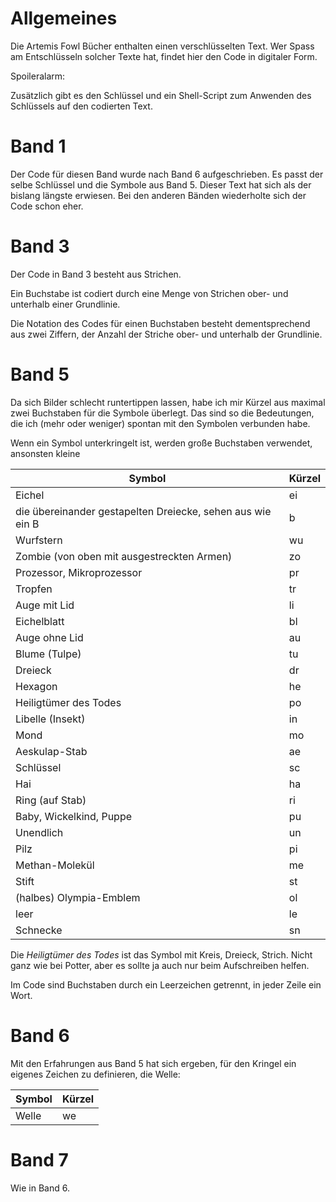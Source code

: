 # Allgemeines

Die Artemis Fowl Bücher enthalten einen verschlüsselten Text.
Wer Spass am Entschlüsseln solcher Texte hat, findet hier
den Code in digitaler Form.

Spoileralarm:

Zusätzlich gibt es den Schlüssel und ein Shell-Script zum
Anwenden des Schlüssels auf den codierten Text.

# Band 1

Der Code für diesen Band wurde nach Band 6 aufgeschrieben.
Es passt der selbe Schlüssel und die Symbole aus Band 5.
Dieser Text hat sich als der bislang längste erwiesen. Bei den anderen
Bänden wiederholte sich der Code schon eher.

# Band 3

Der Code in Band 3 besteht aus Strichen.

Ein Buchstabe ist codiert durch eine Menge von Strichen ober- und unterhalb einer Grundlinie.

Die Notation des Codes für einen Buchstaben besteht dementsprechend aus zwei Ziffern,
der Anzahl der Striche ober- und unterhalb der Grundlinie.

# Band 5

Da sich Bilder schlecht runtertippen lassen, habe ich mir Kürzel
aus maximal zwei Buchstaben für die Symbole überlegt.
Das sind so die Bedeutungen, die ich (mehr oder weniger) spontan mit
den Symbolen verbunden habe.

Wenn ein Symbol unterkringelt ist, werden große Buchstaben verwendet,
ansonsten kleine

| Symbol | Kürzel |
| ------ | ------ |
| Eichel | ei |
| die übereinander gestapelten Dreiecke, sehen aus wie ein B | b |
| Wurfstern | wu |
| Zombie (von oben mit ausgestreckten Armen) | zo |
| Prozessor, Mikroprozessor | pr |
| Tropfen | tr |
| Auge mit Lid | li |
| Eichelblatt | bl |
| Auge ohne Lid | au |
| Blume (Tulpe) | tu |
| Dreieck | dr |
| Hexagon | he |
| Heiligtümer des Todes | po |
| Libelle (Insekt) | in |
| Mond | mo |
| Aeskulap-Stab | ae |
| Schlüssel | sc |
| Hai | ha |
| Ring (auf Stab) | ri |
| Baby, Wickelkind, Puppe | pu |
| Unendlich | un |
| Pilz | pi |
| Methan-Molekül | me |
| Stift | st |
| (halbes) Olympia-Emblem | ol |
| leer | le |
| Schnecke | sn |

Die _Heiligtümer des Todes_ ist das Symbol mit
Kreis, Dreieck, Strich. Nicht ganz wie bei Potter,
aber es sollte ja auch nur beim Aufschreiben helfen.

Im Code sind Buchstaben durch ein Leerzeichen getrennt,
in jeder Zeile ein Wort.

# Band 6

Mit den Erfahrungen aus Band 5 hat sich ergeben, für den Kringel
ein eigenes Zeichen zu definieren, die Welle:

| Symbol | Kürzel |
| ------ | ------ |
| Welle  | we     |

# Band 7

Wie in Band 6.
